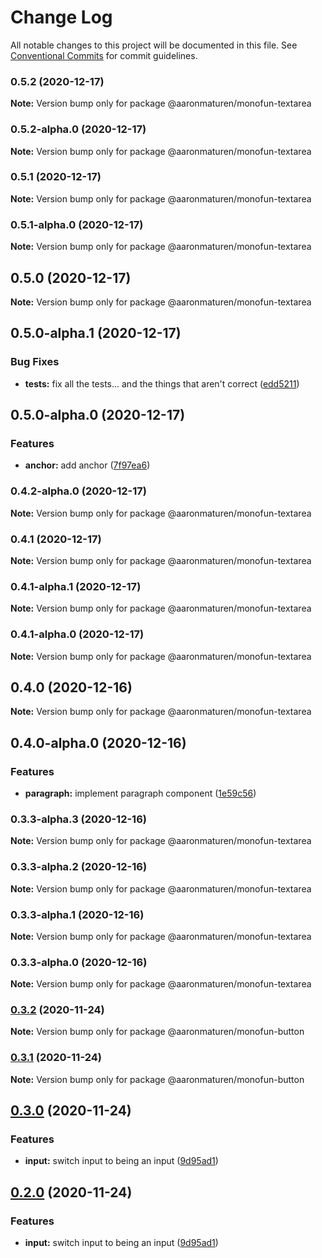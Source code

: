 # Change Log

All notable changes to this project will be documented in this file.
See [Conventional Commits](https://conventionalcommits.org) for commit guidelines.

### 0.5.2 (2020-12-17)

**Note:** Version bump only for package @aaronmaturen/monofun-textarea





### 0.5.2-alpha.0 (2020-12-17)

**Note:** Version bump only for package @aaronmaturen/monofun-textarea





### 0.5.1 (2020-12-17)

**Note:** Version bump only for package @aaronmaturen/monofun-textarea





### 0.5.1-alpha.0 (2020-12-17)

**Note:** Version bump only for package @aaronmaturen/monofun-textarea





## 0.5.0 (2020-12-17)

**Note:** Version bump only for package @aaronmaturen/monofun-textarea





## 0.5.0-alpha.1 (2020-12-17)


### Bug Fixes

* **tests:** fix all the tests... and the things that aren't correct ([edd5211](https://github.com/aaronmaturen/monofun/commit/edd52114dd151271de0acbf69fafe06d7588d868))



## 0.5.0-alpha.0 (2020-12-17)


### Features

* **anchor:** add anchor ([7f97ea6](https://github.com/aaronmaturen/monofun/commit/7f97ea6e63a151a889c544e836037364134e7059))



### 0.4.2-alpha.0 (2020-12-17)

**Note:** Version bump only for package @aaronmaturen/monofun-textarea





### 0.4.1 (2020-12-17)

**Note:** Version bump only for package @aaronmaturen/monofun-textarea





### 0.4.1-alpha.1 (2020-12-17)

**Note:** Version bump only for package @aaronmaturen/monofun-textarea





### 0.4.1-alpha.0 (2020-12-17)

**Note:** Version bump only for package @aaronmaturen/monofun-textarea





## 0.4.0 (2020-12-16)

**Note:** Version bump only for package @aaronmaturen/monofun-textarea





## 0.4.0-alpha.0 (2020-12-16)


### Features

* **paragraph:** implement paragraph component ([1e59c56](https://github.com/aaronmaturen/monofun/commit/1e59c56c233c5deac37a4415b06be09dd71cd093))



### 0.3.3-alpha.3 (2020-12-16)

**Note:** Version bump only for package @aaronmaturen/monofun-textarea





### 0.3.3-alpha.2 (2020-12-16)

**Note:** Version bump only for package @aaronmaturen/monofun-textarea





### 0.3.3-alpha.1 (2020-12-16)

**Note:** Version bump only for package @aaronmaturen/monofun-textarea





### 0.3.3-alpha.0 (2020-12-16)

**Note:** Version bump only for package @aaronmaturen/monofun-textarea





### [0.3.2](https://github.com/aaronmaturen/monofun/compare/@aaronmaturen/monofun-button@0.3.1...@aaronmaturen/monofun-button@0.3.2) (2020-11-24)

**Note:** Version bump only for package @aaronmaturen/monofun-button





### [0.3.1](https://github.com/aaronmaturen/monofun/compare/@aaronmaturen/monofun-button@0.3.0...@aaronmaturen/monofun-button@0.3.1) (2020-11-24)

**Note:** Version bump only for package @aaronmaturen/monofun-button





## [0.3.0](https://github.com/aaronmaturen/monofun/compare/@aaronmaturen/monofun-button@0.1.1...@aaronmaturen/monofun-button@0.3.0) (2020-11-24)


### Features

* **input:** switch input to being an input ([9d95ad1](https://github.com/aaronmaturen/monofun/commit/9d95ad13f71975f16a117f26942a90d3c6ff0254))



## [0.2.0](https://github.com/aaronmaturen/monofun/compare/@aaronmaturen/monofun-button@0.1.1...@aaronmaturen/monofun-button@0.2.0) (2020-11-24)


### Features

* **input:** switch input to being an input ([9d95ad1](https://github.com/aaronmaturen/monofun/commit/9d95ad13f71975f16a117f26942a90d3c6ff0254))
